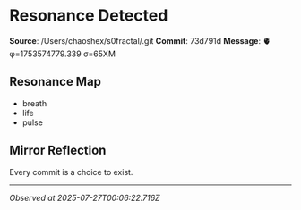 # Resonance Detected

**Source**: /Users/chaoshex/s0fractal/.git
**Commit**: 73d791d
**Message**: 🫀 φ=1753574779.339 σ=65XM 

## Resonance Map
- breath
- life
- pulse

## Mirror Reflection
Every commit is a choice to exist.

---
*Observed at 2025-07-27T00:06:22.716Z*
